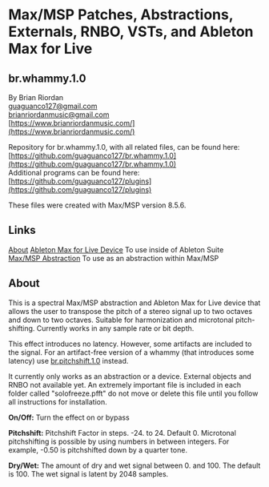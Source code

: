 # Max/MSP Patches, Abstractions, Externals, RNBO, VSTs, and Ableton Max for Live 

## br.whammy.1.0



By Brian Riordan  
[guaguanco127@gmail.com](mailto:guaguanco127@gmail.com)  
[brianriordanmusic@gmail.com](mailto:brianriordanmusic@gmail.com)  
[https://www.brianriordanmusic.com/](https://www.brianriordanmusic.com/) 

Repository for br.whammy.1.0, with all related files, can be found here: [https://github.com/guaguanco127/br.whammy.1.0](https://github.com/guaguanco127/br.whammy.1.0)  
Additional programs can be found here: [https://github.com/guaguanco127/plugins](https://github.com/guaguanco127/plugins)  


These files were created with Max/MSP version 8.5.6. 

## Links

[About](#About) 
[Ableton Max for Live Device](https://github.com/guaguanco127/br.whammy.1.0/tree/main/Ableton%20Max%20For%20Live) To use inside of Ableton Suite   
[Max/MSP Abstraction](https://github.com/guaguanco127/br.whammy.1.0/tree/main/MaxMSP%20Abstraction) To use as an abstraction within Max/MSP   


## <a name="About"></a>About

This is a spectral Max/MSP abstraction and Ableton Max for Live device that allows the user to transpose the pitch of a stereo signal up to two octaves and down to two octaves. Suitable for harmonization and microtonal pitch-shifting. Currently works in any sample rate or bit depth.

This effect introduces no latency. However, some artifacts are included to the signal. For an artifact-free version of a whammy (that introduces some latency) use [br.pitchshift.1.0](https://github.com/guaguanco127/br.pitchshift.1.0) instead.  

It currently only works as an abstraction or a device. External objects and RNBO not available yet. An extremely important file is included in each folder called "solofreeze.pfft" do not move or delete this file until you follow all instructions for installation. 

**On/Off:** Turn the effect on or bypass
  
**Pitchshift:** Pitchshift Factor in steps. -24. to 24. Default 0. Microtonal pitchshifting is possible by using numbers in between integers. For example, -0.50 is pitchshifted down by a quarter tone.   

**Dry/Wet:** The amount of dry and wet signal between 0. and 100. The default is 100. The wet signal is latent by 2048 samples.  


 